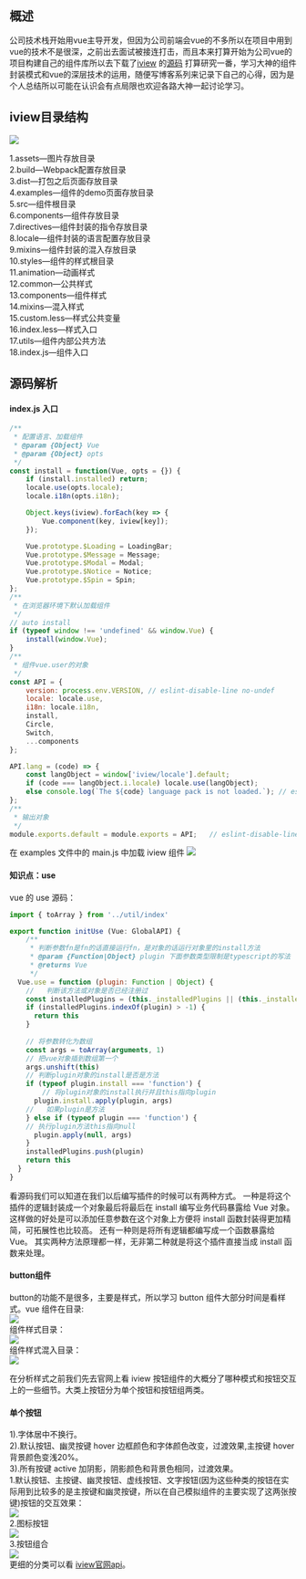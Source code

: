 ## 概述
公司技术栈开始用vue主导开发，但因为公司前端会vue的不多所以在项目中用到vue的技术不是很深，之前出去面试被接连打击，而且本来打算开始为公司vue的项目构建自己的组件库所以去下载了[iview](https://www.iviewui.com/)
的[源码](https://github.com/iview/iview)
打算研究一番，学习大神的组件封装模式和vue的深层技术的运用，随便写博客系列来记录下自己的心得，因为是个人总结所以可能在认识会有点局限也欢迎各路大神一起讨论学习。
## iview目录结构

![](https://images2018.cnblogs.com/blog/960483/201805/960483-20180508101510764-203130855.png)

1.assets—图片存放目录<br/>
2.build—Webpack配置存放目录<br/>
3.dist—打包之后页面存放目录<br/>
4.examples—组件的demo页面存放目录<br/>
5.src—组件根目录<br/>
6.components—组件存放目录<br/>
7.directives—组件封装的指令存放目录<br/>
8.locale—组件封装的语言配置存放目录<br/>
9.mixins—组件封装的混入存放目录<br/>
10.styles—组件的样式根目录<br/>
11.animation—动画样式<br/>
12.common—公共样式<br/>
13.components—组件样式<br/>
14.mixins—混入样式<br/>
15.custom.less—样式公共变量<br/>
16.index.less—样式入口<br/>
17.utils—组件内部公共方法<br/>
18.index.js—组件入口
## 源码解析
#### index.js 入口
```javascript
/**
 * 配置语言、加载组件
 * @param {Object} Vue 
 * @param {Object} opts 
 */
const install = function(Vue, opts = {}) {
    if (install.installed) return;
    locale.use(opts.locale);
    locale.i18n(opts.i18n);

    Object.keys(iview).forEach(key => {
        Vue.component(key, iview[key]);
    });

    Vue.prototype.$Loading = LoadingBar;
    Vue.prototype.$Message = Message;
    Vue.prototype.$Modal = Modal;
    Vue.prototype.$Notice = Notice;
    Vue.prototype.$Spin = Spin;
};
/**
 * 在浏览器环境下默认加载组件
 */
// auto install
if (typeof window !== 'undefined' && window.Vue) {
    install(window.Vue);
}
/**
 * 组件vue.user的对象
 */
const API = {
    version: process.env.VERSION, // eslint-disable-line no-undef
    locale: locale.use,
    i18n: locale.i18n,
    install,
    Circle,
    Switch,
    ...components
};

API.lang = (code) => {
    const langObject = window['iview/locale'].default;
    if (code === langObject.i.locale) locale.use(langObject);
    else console.log(`The ${code} language pack is not loaded.`); // eslint-disable-line no-console
};
/**
 * 输出对象
 */
module.exports.default = module.exports = API;   // eslint-disable-line no-undef

```
在 examples 文件中的 main.js 中加载 iview 组件
![](https://images2018.cnblogs.com/blog/960483/201805/960483-20180508105815997-1505796350.jpg)

#### 知识点：use
vue 的 use 源码：<br/>
```javascript
import { toArray } from '../util/index'

export function initUse (Vue: GlobalAPI) {
    /**
     * 判断参数fn是fn的话直接运行fn，是对象的话运行对象里的install方法
     * @param {Function|Object} plugin 下面参数类型限制是typescript的写法
     * @returns Vue
     */
  Vue.use = function (plugin: Function | Object) {
    //   判断该方法或对象是否已经注册过
    const installedPlugins = (this._installedPlugins || (this._installedPlugins = []))
    if (installedPlugins.indexOf(plugin) > -1) {
      return this
    }
      
    // 将参数转化为数组
    const args = toArray(arguments, 1)
    // 把vue对象插到数组第一个
    args.unshift(this)
    // 判断plugin对象的install是否是方法
    if (typeof plugin.install === 'function') {
        // 将plugin对象的install执行并且this指向plugin
      plugin.install.apply(plugin, args)
    //   如果plugin是方法
    } else if (typeof plugin === 'function') {
    // 执行plugin方法this指向null
      plugin.apply(null, args)
    }
    installedPlugins.push(plugin)
    return this
  }
}
```
看源码我们可以知道在我们以后编写插件的时候可以有两种方式。
一种是将这个插件的逻辑封装成一个对象最后将最后在 install 编写业务代码暴露给 Vue 对象。这样做的好处是可以添加任意参数在这个对象上方便将 install 函数封装得更加精简，可拓展性也比较高。
还有一种则是将所有逻辑都编写成一个函数暴露给 Vue。
其实两种方法原理都一样，无非第二种就是将这个插件直接当成 install 函数来处理。

#### button组件
button的功能不是很多，主要是样式，所以学习 button 组件大部分时间是看样式。vue 组件在目录:<br/>
![](https://images2018.cnblogs.com/blog/960483/201805/960483-20180508115207800-1203586112.jpg)<br/>
组件样式目录：<br/>
![](https://images2018.cnblogs.com/blog/960483/201805/960483-20180508142801018-366209227.jpg)
<br/>
组件样式混入目录：<br/>
![](https://images2018.cnblogs.com/blog/960483/201805/960483-20180508115650661-615088118.jpg)

在分析样式之前我们先去官网上看 iview 按钮组件的大概分了哪种模式和按钮交互上的一些细节。大类上按钮分为单个按钮和按钮组两类。
#### 单个按钮

1).字体居中不换行。<br/>
2).默认按钮、幽灵按键 hover 边框颜色和字体颜色改变，过渡效果,主按键 hover 背景颜色变浅20%。<br/>
3).所有按键 active 加阴影，阴影颜色和背景色相同，过渡效果。<br/>
1.默认按钮、主按键、幽灵按钮、虚线按钮、文字按钮(因为这些种类的按钮在实际用到比较多的是主按键和幽灵按键，所以在自己模拟组件的主要实现了这两张按键)按钮的交互效果：<br/>
![](https://images2018.cnblogs.com/blog/960483/201805/960483-20180508140314822-496328690.jpg)<br/>
2.图标按钮<br/>
![](https://images2018.cnblogs.com/blog/960483/201805/960483-20180508140411065-1249008860.jpg)<br/>
3.按钮组合<br/>
![](https://images2018.cnblogs.com/blog/960483/201805/960483-20180508140453326-1122783610.jpg)<br/>
更细的分类可以看 [iview官网api](https://www.iviewui.com/components/button)。


